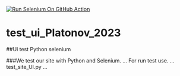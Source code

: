 [![Run Selenium On GitHub Action](https://github.com/PlatonovDaniil/test_ui_Platonov_2023/actions/workflows/Selenium-Action_Template.yaml/badge.svg)](https://github.com/PlatonovDaniil/test_ui_Platonov_2023/actions/workflows/Selenium-Action_Template.yaml)

# test_ui_Platonov_2023
##Ui test Python selenium

###We test our site with Python and Selenium.
...
For run test use.
...
test_site_UI.py
...
